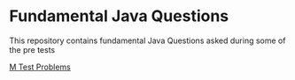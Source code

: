 # Fundamental Java Questions
This repository contains fundamental Java Questions asked during some of the pre tests


[M Test Problems](M/java_fundemantals_m/README.md)